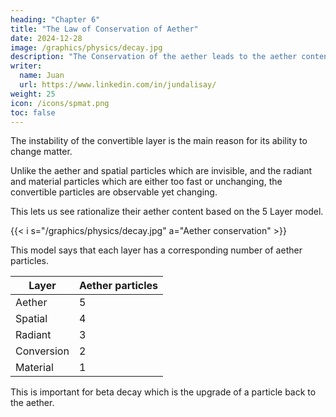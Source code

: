 ```yaml
---
heading: "Chapter 6"
title: "The Law of Conservation of Aether"
date: 2024-12-28
image: /graphics/physics/decay.jpg
description: "The Conservation of the aether leads to the aether content."
writer:
  name: Juan
  url: https://www.linkedin.com/in/jundalisay/
weight: 25
icon: /icons/spmat.png
toc: false
---
```



The instability of the convertible layer is the main reason for its ability to change matter. 

Unlike the aether and spatial particles which are invisible, and the radiant and material particles which are either too fast or unchanging, the convertible particles are observable yet changing. 

This lets us see rationalize their aether content based on the 5 Layer model. 


{{< i s="/graphics/physics/decay.jpg" a="Aether conservation" >}}

This model says that each layer has a corresponding number of aether particles.  


Layer | Aether particles
--- | ---
Aether | 5
Spatial | 4
Radiant | 3
Conversion | 2
Material | 1


This is important for beta decay which is the upgrade of a particle back to the aether. 

